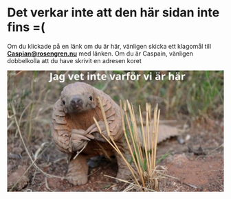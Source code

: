 # Det verkar inte att den här sidan inte fins =(

Om du klickade på en länk om du är här, vänligen skicka ett klagomål till **Caspian@rosengren.nu** med länken.
Om du är Caspain, vänligen dobbelkolla att du have skrivit en adresen koret

![](assets/20250506_182050_1mostwantedanimal-512x288.webp)
